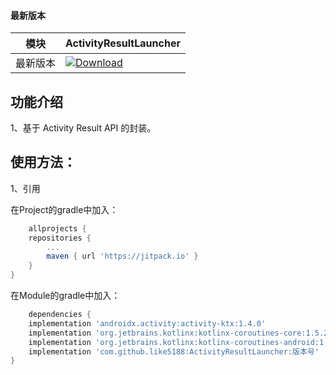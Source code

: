 #### 最新版本

模块|ActivityResultLauncher
---|---
最新版本|[![Download](https://jitpack.io/v/like5188/ActivityResultLauncher.svg)](https://jitpack.io/#like5188/ActivityResultLauncher)

## 功能介绍

1、基于 Activity Result API 的封装。

## 使用方法：

1、引用

在Project的gradle中加入：

```groovy
    allprojects {
    repositories {
        ...
        maven { url 'https://jitpack.io' }
    }
}
```

在Module的gradle中加入：

```groovy
    dependencies {
    implementation 'androidx.activity:activity-ktx:1.4.0'
    implementation 'org.jetbrains.kotlinx:kotlinx-coroutines-core:1.5.2'
    implementation 'org.jetbrains.kotlinx:kotlinx-coroutines-android:1.5.2'
    implementation 'com.github.like5188:ActivityResultLauncher:版本号'
}
```
